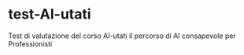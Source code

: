 # test-AI-utati
Test di valutazione del corso AI-utati il percorso di AI consapevole per Professionisti
